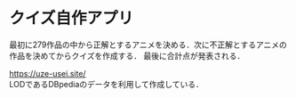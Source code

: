 # クイズ自作アプリ


最初に279作品の中から正解とするアニメを決める．次に不正解とするアニメの作品を決めてからクイズを作成する．
最後に合計点が発表される．

https://uze-usei.site/  
LODであるDBpediaのデータを利用して作成している．